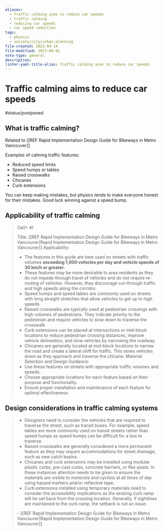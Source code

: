 ```yaml
---
aliases:
  - Traffic calming aims to reduce car speeds
  - traffic calming
  - reducing car speeds
  - car speed reduction
tags:
  - physics
  - society/city/urban-planning
file-created: 2023-04-14
file-modified: 2023-09-02
note-type: general
description: 
linter-yaml-title-alias: Traffic calming aims to reduce car speeds
---
```


# Traffic calming aims to reduce car speeds

#status/postponed

## What is traffic calming?

Related to [[REF Rapid Implementation Design Guide for Bikeways in Metro Vancouver]]

Examples of calming traffic features:
- Reduced speed limits
- Speed humps or tables
- Raised crosswalks
- Chicanes
- Curb extensions

You can keep making mistakes, but physics tends to make everyone honest for their mistakes. Good luck winning against a speed bump.

## Applicability of traffic calming

> [!ai]+ AI
>
> Title: [[REF Rapid Implementation Design Guide for Bikeways in Metro Vancouver|Rapid Implementation Design Guide for Bikeways in Metro Vancouver]]
> Applicability:
> - The features in this guide are best used on streets with traffic volumes **exceeding 1,000 vehicles per day and vehicle speeds of 30 km/h or greater.**
> - These features may be more desirable to area residents as they do not impede through travel of vehicles and do not require re-routing of vehicles. However, they discourage cut-through traffic and high speeds along the corridor.
> - Speed humps and speed tables are commonly used on streets with long straight stretches that allow vehicles to get up to high speeds.
> - Raised crosswalks are typically used at pedestrian crossings with high volumes of pedestrians. They indicate priority to the pedestrian and require vehicles to slow down to traverse the crosswalk.
> - Curb extensions can be placed at intersections or mid-block locations to reduce pedestrian crossing distances, improve vehicle delineation, and slow vehicles by narrowing the roadway.
> - Chicanes are generally located at mid-block locations to narrow the road and create a lateral shift for traffic. This slows vehicles down as they approach and traverse the chicane.
> Material Selection and Design Guidance:
> - Use these features on streets with appropriate traffic volumes and speeds.
> - Choose appropriate locations for each feature based on their purpose and functionality.
> - Ensure proper installation and maintenance of each feature for optimal effectiveness.

## Design considerations in traffic calming systems

> - Designers need to consider the vehicles that are required to traverse the street, such as transit buses. For example, speed tables are more commonly used on transit streets rather than speed humps as speed humps can be difficult for a bus to traverse.
> - Raised crosswalks are generally considered a more permanent feature as they may require accommodations for street drainage, such as new catch basins.
> - Chicanes and curb extensions may be installed using modular plastic curbs, pre-cast curbs, concrete barriers, or flex-posts. In these instances attention needs to be given to ensure the materials are visible to motorists and cyclists at all times of day using hazard markers and/or reflective tape.
> - Curb extensions installed using temporary materials need to consider the accessibility implications as the existing curb ramp will be set back from the crossing location. Generally, if sightlines are maintained to the curb ramp, the setback is not an issue.
>
> \- [[REF Rapid Implementation Design Guide for Bikeways in Metro Vancouver|Rapid Implementation Design Guide for Bikeways in Metro Vancouver]]
